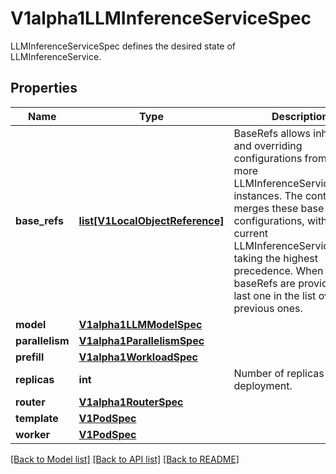 # V1alpha1LLMInferenceServiceSpec

LLMInferenceServiceSpec defines the desired state of LLMInferenceService.
## Properties
Name | Type | Description | Notes
------------ | ------------- | ------------- | -------------
**base_refs** | [**list[V1LocalObjectReference]**](https://github.com/kubernetes-client/python/blob/master/kubernetes/docs/V1LocalObjectReference.md) | BaseRefs allows inheriting and overriding configurations from one or more LLMInferenceServiceConfig instances. The controller merges these base configurations, with the current LLMInferenceService spec taking the highest precedence. When multiple baseRefs are provided, the last one in the list overrides previous ones. | [optional] 
**model** | [**V1alpha1LLMModelSpec**](V1alpha1LLMModelSpec.md) |  | [optional] 
**parallelism** | [**V1alpha1ParallelismSpec**](V1alpha1ParallelismSpec.md) |  | [optional] 
**prefill** | [**V1alpha1WorkloadSpec**](V1alpha1WorkloadSpec.md) |  | [optional] 
**replicas** | **int** | Number of replicas for the deployment. | [optional] 
**router** | [**V1alpha1RouterSpec**](V1alpha1RouterSpec.md) |  | [optional] 
**template** | [**V1PodSpec**](V1PodSpec.md) |  | [optional] 
**worker** | [**V1PodSpec**](V1PodSpec.md) |  | [optional] 

[[Back to Model list]](../README.md#documentation-for-models) [[Back to API list]](../README.md#documentation-for-api-endpoints) [[Back to README]](../README.md)


